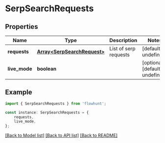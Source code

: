 # SerpSearchRequests


## Properties

Name | Type | Description | Notes
------------ | ------------- | ------------- | -------------
**requests** | [**Array&lt;SerpSearchRequest&gt;**](SerpSearchRequest.md) | List of serp requests | [default to undefined]
**live_mode** | **boolean** |  | [optional] [default to undefined]

## Example

```typescript
import { SerpSearchRequests } from 'flowhunt';

const instance: SerpSearchRequests = {
    requests,
    live_mode,
};
```

[[Back to Model list]](../README.md#documentation-for-models) [[Back to API list]](../README.md#documentation-for-api-endpoints) [[Back to README]](../README.md)
